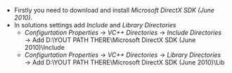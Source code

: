  * Firstly you need to download and install *Microsoft DirectX SDK (June 2010)*.
 * In solutions settings add *Include* and *Library Directories*
	* *Configurtation Properties* -> *VC++ Directories* -> *Include Directories* -> Add D:\YOUT PATH THERE\Microsoft DirectX SDK (June 2010)\Include
	* *Configurtation Properties* -> *VC++ Directories* -> *Library Directories* -> Add D:\YOUT PATH THERE\Microsoft DirectX SDK (June 2010)\Lib